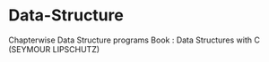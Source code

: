 # Data-Structure
Chapterwise Data Structure programs
Book : Data Structures with C (SEYMOUR LIPSCHUTZ)
